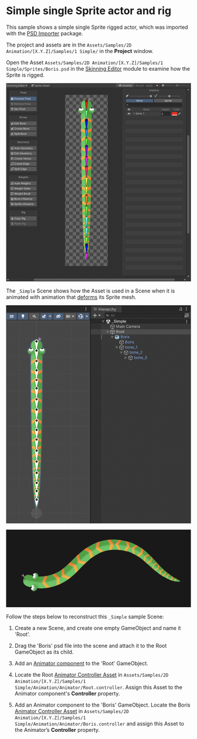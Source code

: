 # Simple single Sprite actor and rig

This sample shows a simple single Sprite rigged actor, which was imported with the [PSD Importer](https://docs.unity3d.com/Packages/com.unity.2d.psdimporter@latest) package.

The project and assets are in the `Assets/Samples/2D Animation/[X.Y.Z]/Samples/1 Simple/` in the **Project** window.

Open the Asset `Assets/Samples/2D Animation/[X.Y.Z]/Samples/1 Simple/Sprites/Boris.psd` in the [Skinning Editor](SkinningEditor.md) module to examine how the Sprite is rigged.

![The Skinning Editor window with the Boris sprite open, and each bone along the snake's length displayed as a different color.](images/2D-animation-samples-simple-skinning-module.png)

The `_Simple` Scene shows how the Asset is used in a Scene when it is animated with animation that [deforms](SpriteSkin.md) its Sprite mesh.

![The Boris sprite, with its nested tree of bones displayed in the Hierarchy window.](images/2D-animation-samples-simple-animation.png)

![The Boris sprite deformed into a curved shape.](images/2D-animation-samples-simple-deformed.png)

Follow the steps below to reconstruct this `_Simple` sample Scene:

1. Create a new Scene, and create one empty GameObject and name it 'Root'.

2. Drag the 'Boris' psd file into the scene and attach it to the Root GameObject as its child.

3. Add an [Animator component](https://docs.unity3d.com/Manual/class-Animator.html) to the 'Root' GameObject.

4. Locate the Root [Animator Controller Asset](https://docs.unity3d.com/Manual/Animator.html) in `Assets/Samples/2D Animation/[X.Y.Z]/Samples/1 Simple/Animation/Animator/Root.controller`. Assign this Asset to the Animator component's **Controller** property.

5. Add an Animator component to the 'Boris' GameObject. Locate the Boris [Animator Controller Asset](https://docs.unity3d.com/Manual/Animator.html) in `Assets/Samples/2D Animation/[X.Y.Z]/Samples/1 Simple/Animation/Animator/Boris.controller` and assign this Asset to the Animator’s **Controller** property.

